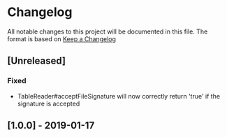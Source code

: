 # Changelog
All notable changes to this project will be documented in this file.
The format is based on [Keep a Changelog](https://keepachangelog.com)

## [Unreleased]
### Fixed 
- TableReader#acceptFileSignature will now correctly return 'true' if the signature is accepted

## [1.0.0] - 2019-01-17